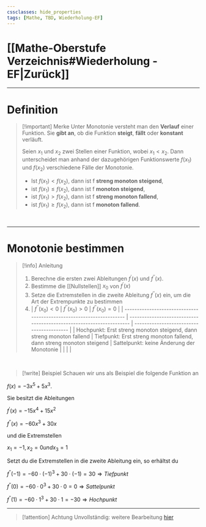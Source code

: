 ```yaml
---
cssclasses: hide_properties
tags: [Mathe, TBD, Wiederholung-EF]
---
```


# [[Mathe-Oberstufe Verzeichnis#Wiederholung - EF|Zurück]]

___
# Definition

>[!important] Merke
>Unter Monotonie versteht man den **Verlauf** einer Funktion. Sie **gibt an**, ob die Funktion **steigt**, **fällt** oder **konstant** verläuft.
>
>Seien $x_1$ und $x_2$ zwei Stellen einer Funktion, wobei $x_1<x_2$. Dann unterscheidet man anhand der dazugehörigen Funktionswerte $f(x_1)$ und $f(x_2)$ verschiedene Fälle der Monotonie.
>- Ist $f(x_1) < f(x_2)$, dann ist f **streng monoton steigend**,
>- ist  $f(x_1) \leq f(x_2)$, dann ist f **monoton steigend**,
>- ist $f(x_1) > f(x_2)$, dann ist f **streng monoton fallend**,
>- ist $f(x_1) \geq f(x_2)$, dann ist f **monoton fallend**.

<BR>

___
# Monotonie bestimmen

>[!info] Anleitung
>1. Berechne die ersten zwei Ableitungen $f^{\prime}(x)$ und $f^{\prime \prime}(x)$.
>2. Bestimme die [[Nullstellen]] $x_0$ von $f^{\prime}(x)$
>3. Setze die Extremstellen in die zweite Ableitung $f^{\prime \prime}(x)$ ein, um die Art der Extrempunkte zu bestimmen
>4. | $f^{\prime \prime}(x_0) < 0$                                         | $f^{\prime \prime}(x_0)>0$                                           | $f^{\prime \prime}(x_0)=0$                |
| -------------------------------------------------------------------- | -------------------------------------------------------------------- | ----------------------------------------- |
| Hochpunkt: Erst streng monoton steigend, dann streng monoton fallend | Tiefpunkt: Erst streng monoton fallend, dann streng monoton steigend | Sattelpunkt: keine Änderung der Monotonie |                                                              |                                                                      |                                           |

<BR>

>[!write] Beispiel
>Schauen wir uns als Beispiel die folgende Funktion an
>
$f(x) = -3x^5 + 5x^3$.
>
Sie besitzt die Ableitungen 
>
$f^{\prime}(x) = -15x^4 +15x^2$
>
$f^{\prime \prime}(x) = -60x^3 + 30x$
>
und die Extremstellen
>
$x_1 = -1, x_2 = 0 und x_3 = 1$
>
Setzt du die Extremstellen in die zweite Ableitung ein, so erhältst du
>
$f^{\prime \prime}(-1) = -60 \cdot (-1)^3 + 30 \cdot (-1) = 30 \Rightarrow Tiefpunkt$
>
$f^{\prime \prime}(0) = -60 \cdot 0^3 + 30 \cdot 0 = 0 \Rightarrow Sattelpunkt$
>
$f^{\prime \prime}(1) = -60 \cdot 1^3 + 30 \cdot 1 = -30 \Rightarrow Hochpunkt$
>

___

>[!attention] Achtung
>Unvollständig: weitere Bearbeitung [hier](https://studyflix.de/mathematik/monotonie-2157)
